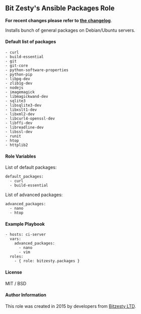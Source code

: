 ## Bit Zesty's Ansible Packages Role

**For recent changes please refer to [the changelog](https://github.com/bitzesty/ansible_packages/blob/master/CHANGELOG.md)**.

Installs bunch of general packages on Debian/Ubuntu servers.

#### Default list of packages

```
- curl
- build-essential
- git
- git-core
- python-software-properties
- python-pip
- libpq-dev
- zlib1g-dev
- nodejs
- imagemagick
- libmagickwand-dev
- sqlite3
- libsqlite3-dev
- libxslt1-dev
- libxml2-dev
- libcurl4-openssl-dev
- libffi-dev
- libreadline-dev
- libssl-dev
- runit
- htop
- httplib2
```

#### Role Variables

List of default packages:
```
default_packages:
  - curl
  - build-essential
```

List of advanced packages:
```
advanced_packages:
  - nano
  - htop
```

#### Example Playbook

```
- hosts: ci-server
  vars:
    advanced_packages:
      - nano
      - vim
  roles:
    - { role: bitzesty.packages }
```

#### License

MIT / BSD

#### Author Information

This role was created in 2015 by developers from [Bitzesty LTD](https://github.com/bitzesty).
